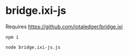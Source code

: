 # bridge.ixi-js

Requires
https://github.com/iotaledger/bridge.ixi

`npm i`

`node bridge.ixi-js.js`
